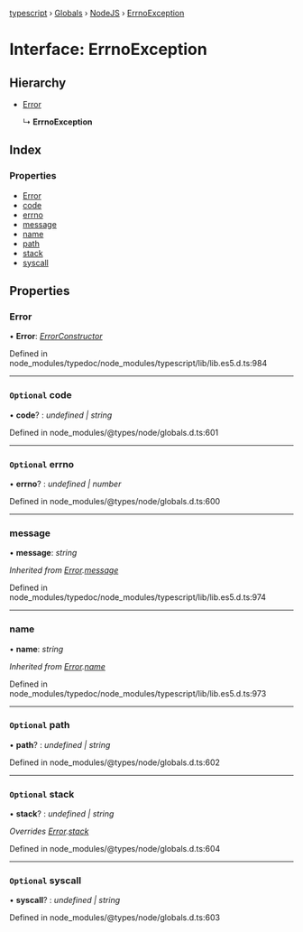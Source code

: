 [typescript](../README.md) › [Globals](../globals.md) › [NodeJS](../modules/nodejs.md) › [ErrnoException](nodejs.errnoexception.md)

# Interface: ErrnoException

## Hierarchy

* [Error](error.md)

  ↳ **ErrnoException**

## Index

### Properties

* [Error](nodejs.errnoexception.md#error)
* [code](nodejs.errnoexception.md#optional-code)
* [errno](nodejs.errnoexception.md#optional-errno)
* [message](nodejs.errnoexception.md#message)
* [name](nodejs.errnoexception.md#name)
* [path](nodejs.errnoexception.md#optional-path)
* [stack](nodejs.errnoexception.md#optional-stack)
* [syscall](nodejs.errnoexception.md#optional-syscall)

## Properties

###  Error

• **Error**: *[ErrorConstructor](errorconstructor.md)*

Defined in node_modules/typedoc/node_modules/typescript/lib/lib.es5.d.ts:984

___

### `Optional` code

• **code**? : *undefined | string*

Defined in node_modules/@types/node/globals.d.ts:601

___

### `Optional` errno

• **errno**? : *undefined | number*

Defined in node_modules/@types/node/globals.d.ts:600

___

###  message

• **message**: *string*

*Inherited from [Error](error.md).[message](error.md#message)*

Defined in node_modules/typedoc/node_modules/typescript/lib/lib.es5.d.ts:974

___

###  name

• **name**: *string*

*Inherited from [Error](error.md).[name](error.md#name)*

Defined in node_modules/typedoc/node_modules/typescript/lib/lib.es5.d.ts:973

___

### `Optional` path

• **path**? : *undefined | string*

Defined in node_modules/@types/node/globals.d.ts:602

___

### `Optional` stack

• **stack**? : *undefined | string*

*Overrides [Error](error.md).[stack](error.md#optional-stack)*

Defined in node_modules/@types/node/globals.d.ts:604

___

### `Optional` syscall

• **syscall**? : *undefined | string*

Defined in node_modules/@types/node/globals.d.ts:603
